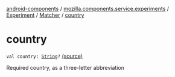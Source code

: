 [android-components](../../../index.md) / [mozilla.components.service.experiments](../../index.md) / [Experiment](../index.md) / [Matcher](index.md) / [country](./country.md)

# country

`val country: `[`String`](https://kotlinlang.org/api/latest/jvm/stdlib/kotlin/-string/index.html)`?` [(source)](https://github.com/mozilla-mobile/android-components/blob/master/components/service/experiments/src/main/java/mozilla/components/service/experiments/Experiment.kt#L75)

Required country, as a three-letter abbreviation

